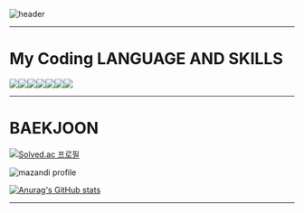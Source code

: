 ![header](https://capsule-render.vercel.app/api?type=waving&color=000000&height=200&section=header&text="SpazzHyunJun"&fontSize=70&fontColor=FFFFFF)

---

# **My Coding LANGUAGE AND SKILLS**

<img src="https://img.shields.io/badge/HTML5-FFFFFF?style=flat&logo=HTML5&logoColor=black"/><img src="https://img.shields.io/badge/HTML Academy-FFFFFF?style=flat&logo=HTML5&logoColor=black"/><img src="https://img.shields.io/badge/JavaScript-FFFFFF?style=flat&logo=HTML5&logoColor=black"/><img src="https://img.shields.io/badge/Unity-FFFFFF?style=flat&logo=Unity&logoColor=black"/><img src="https://img.shields.io/badge/Adobe Premiere Pro-FFFFFF?style=flat&logo=Adobe Premiere Pro&logoColor=black"/><img src="https://img.shields.io/badge/CSS3-FFFFFF?style=flat&logo=CSS3&logoColor=black"/><img src="https://img.shields.io/badge/Python-FFFFFF?style=flat&logo=Python&logoColor=black"/>

---


# **BAEKJOON**


[![Solved.ac
프로필](http://mazassumnida.wtf/api/v2/generate_badge?boj=lanlaria)](https://solved.ac/lanlaria)

![mazandi profile](http://mazandi.herokuapp.com/api?handle=lanlaria&theme=dark)

[![Anurag's GitHub stats](https://github-readme-stats.vercel.app/api?username=spazzhyunjun)](https://github.com/spazzhyunjun/github-readme-stats)

---
